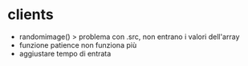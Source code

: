 # clients 
* randomimage() > problema con .src, non entrano i valori dell'array 
* funzione patience non funziona più
* aggiustare tempo di entrata
 

